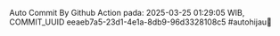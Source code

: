 Auto Commit By Github Action pada: 2025-03-25 01:29:05 WIB, COMMIT_UUID eeaeb7a5-23d1-4e1a-8db9-96d3328108c5 #autohijau🗿
